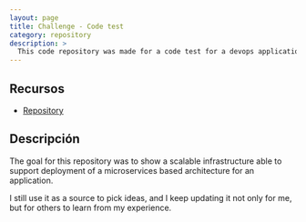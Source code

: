 ```yaml
---
layout: page
title: Challenge - Code test
category: repository
description: >
  This code repository was made for a code test for a devops application.
---
```


## Recursos

* [Repository](https://github.com/jmoratilla/devops-challenge.git)

## Descripción

The goal for this repository was to show a scalable infrastructure able to
 support deployment of a microservices based architecture for an application.

I still use it as a source to pick ideas, and I keep updating it not only
 for me, but for others to learn from my experience.

